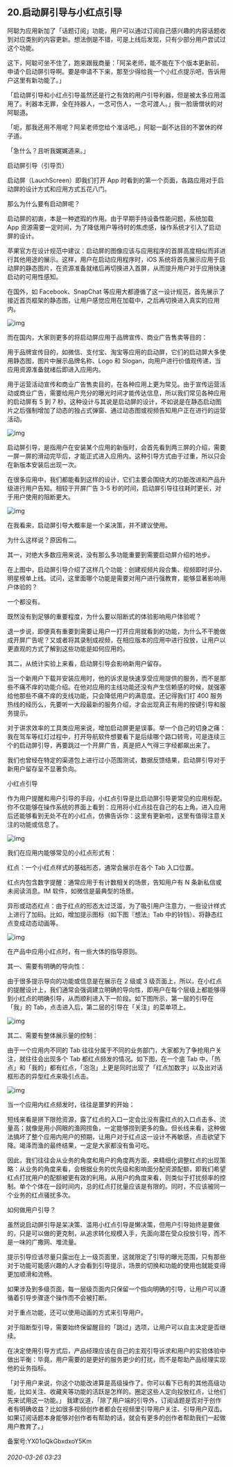 ## 20.启动屏引导与小红点引导
阿聪为应用新加了「话题订阅」功能，用户可以通过订阅自己感兴趣的内容话题收到对应类别的内容更新。想法倒是不错，可是上线后发现，只有少部分用户尝试过这个功能。


这下，阿聪可坐不住了，跑来跟我商量：「阿呆老师，能不能在下个版本更新前，申请个启动屏引导啊。要是申请不下来，那至少得给我一个小红点提示吧，告诉用户这里有新功能了。」


「启动屏引导和小红点引导虽然还是行之有效的用户引导利器，但是被太多应用滥用了。利器本无罪，全在持器人，一念可伤人，一念可渡人。」我一脸唐僧状的对阿聪道。


「呃，那我还用不用呢？阿呆老师您给个准话吧。」阿聪一副不达目的不罢休的样子道。


「急什么？且听我娓娓道来。」


  



启动屏引导（引导页）


启动屏（LauchScreen）即我们打开 App 时看到的第一个页面，各路应用对于启动屏的设计方式和应用方式五花八门。


那么为什么要有启动屏呢？


启动屏的初衷，本是一种遮瑕的作用。由于早期手持设备性能问题，系统加载 App 资源需要一定时间，为了降低用户等待时的焦虑感，操作系统才引入了启动屏的设计。


苹果官方在设计规范中建议：启动屏的图像应该与应用程序的首屏高度相似而非进行其他用途的展示。这样，用户在启动应用程序时，iOS 系统将首先展示应用于启动屏的静态图片，在资源准备就绪后再切换进入首屏，从而提升用户对于应用快速启动的可用性感知。


在国外，如 Facebook、SnapChat 等应用大都遵循了这一设计规范，首先展示了接近首页框架的静态图，让用户感觉应用在加载中，之后再切换进入真实的应用内。


  



![img](https://pic3.zhimg.com/v2-c32884eeab9555ba3155d78c9bd3d250.webp)

而在国内，大家则更多的将启动屏应用于品牌宣传、商业广告售卖等目的：


用于品牌宣传目的，如微信、支付宝、淘宝等应用的启动屏，它们的启动屏大多使用静态图，图片中展示品牌名称、Logo 和 Slogan，向用户进行价值观传递，当应用资源准备就绪后即进入应用内。


用于运营活动宣传和商业广告售卖目的，在各种应用上更为常见。由于宣传运营活动或商业广告，需要给用户充分的曝光时间才能传达信息，所以我们常见各种应用的启动屏有 5 到 7 秒。这种设计与其说是启动屏的设计，不如说是在静态启动图片之后强制增加了动态的独占式弹窗、通过动态图或视频告知用户正在进行的运营活动。


  



![img](https://pic1.zhimg.com/v2-0882d3585c723b65b7f46a959933d4ab.webp)

  



启动屏引导，是指用户在安装某个应用的新版时，会首先看到两三屏的介绍，需要一屏一屏的滑动完毕后，才能正式进入应用内。这种引导方式由于过重，所以只会在新版本安装后出现一次。


在很多应用中，我们都能看到这样的设计，它们主要会围绕大的功能改进和产品升级进行用户告知。相较于开屏广告 3-5 秒的时间，启动屏引导往往耗时更长，对于用户使用的阻断更大。


  



![img](https://pic1.zhimg.com/v2-8bb560ef577059dc772c918c3ec062b6.webp)

  



在我看来，启动屏引导大概率是一个呆决策，并不建议使用。


为什么这样说？原因有二。


  



其一，对绝大多数应用来说，没有那么多功能重要到需要启动屏介绍的地步。


在上图中，启动屏引导介绍了这样几个功能：创建视频片段合集、视频即时评分、明星榜单上线。试问，这里面哪个功能是需要对用户进行强教育，能够显著影响用户体验的？


一个都没有。


既然没有到足够的重要程度，为什么要以阻断式的体验影响用户体验呢？


退一步说，即便真有重要到需要让用户一打开应用就看到的功能，为什么不干脆做成开屏广告呢？又或者将其录制成视频，在相应版本的应用中进行投放，让用户以更直观的方式了解到这些功能是如何应用的。


  



其二，从统计实验上来看，启动屏引导会影响新用户留存。


当一个新用户下载并安装应用时，他的诉求是快速享受应用提供的服务，而不是那些不痛不痒的功能介绍。在他对应用的主线功能还没有产生信赖感的时候，就强塞给他那些不痛不痒的支线功能，只会降低用户的满意度。还记得我们打 400 服务热线的经历么，先要听一大段最新的服务介绍，才会出现真正有用的按键引导和服务提示。


对于讲求效率的工具类应用来说，增加启动屏更是误事。举一个自己的切身之痛：我在驾车等红灯过程中，打开导航软件想要看下是后续哪个路口转弯，可是连续三个的启动屏引导，再要跳过一个开屏广告，真是把人气得三字经都飙出来了。


我们也曾经在特定的渠道包上进行过小范围测试，数据反馈结果，启动屏引导对于新用户留存呈不显著负向。


  



小红点引导


作为用户提醒和用户引导的手段，小红点引导是比启动屏引导更常见的应用标配。你不仅能够在操作系统的界面上看到：应用将小红点挂在自己的右上角。进入应用后还能够看到无处不在的小红点，仿佛告诉你：这里有更新啦，这里有值得注意关注的功能或信息了。


  



![img](https://pic4.zhimg.com/v2-494a5e8fa94b19d181ea960aed0d77ca.webp)

  



  



我们在应用内能够常见的小红点形式有：


红点：一个小红点样式的基础形态，通常会展示在各个 Tab 入口位置。


红点内包含数字提醒：通常应用于有计数相关的场景，告知用户有 N 条新私信或未阅读消息。IM 软件，如微信是最典型的场景。


异形或动态红点：由于红点的形态太过泛滥，为了吸引用户注意力，一些设计样式上进行了加码。比如，增加提示图标（如下图『想法』Tab 中的铃铛）、将静态红点变成动态动画等。


  



![img](https://pic1.zhimg.com/v2-7cd2b438e7ff6d30b9beec3d53a32943.webp)

  



在产品中应用小红点时，有一些大体的指导原则。


其一、需要有明确的导向性：


由于很多提示导向的功能或信息是在展示在 2 级或 3 级页面上，所以，在小红点的提醒设计上，我们通常会强调建立明确的导向性，即用户在每个层级上都能够得到小红点的明确引导，从而顺利进入下一阶段。如下图所示，第一层的引导在「我」的 Tab，点击进入后，第二层的引导在「关注」的菜单项上。


  



![img](https://pic2.zhimg.com/v2-27b6ca1471430a219e5c675c9ce325d7.webp)

  



  



其二、需要有整体展示量的控制：


由于一个应用内不同的 Tab 往往分属于不同的业务部门，大家都为了争抢用户关注，就往往会出现多个 Tab 都红点频发的情况。如下图，在一个底 Tab 中，「热点」和「我的」都有红点，「泡泡」上更是同时出现了「红点加数字」以及出对话框形态的异型红点来吸引点击。


  



![img](https://pic1.zhimg.com/v2-d1bd4338beff4cd8e8977a2fc8f1aa5d.webp)

  



当一个应用内红点频发时，往往是噩梦的开始：


短线来看是拼下限抢资源，露了红点的入口一定会比没有露红点的入口点击多、流量高；就像是用小网眼的渔网捞鱼，一定能够捞到更多的鱼。但长线来看，这种做法搞坏了整个应用内用户的预期，让用户对于红点这一设计不再敏感，点击欲望下降。竭泽而渔的最终结果，一定是大家都没有鱼可吃。


  



因此，我们往往会从业务的角度和用户的角度两方面，来精细化调整红点的出现策略：从业务的角度来看，会根据业务的优先级和影响面分配资源配额，即我们希望红点打扰用户的配额被更有效的利用。从用户的角度来看，则类似于打扰频率的控制。单个个体在一段时间内，总的红点打扰量应该是有限的。同时，不应该被同一个业务的红点骚扰多次。


  



如何做用户引导？


虽然说启动屏引导是呆决策、滥用小红点引导是懒决策，但用户引导始终是要做的，只是可以做的更克制，从追求转化规模入手，先面向潜在受众投放引导，而不是一味的广撒网、堆流量。


提示引导应该尽量只露出在上一级页面里，这就限定了引导的曝光范围，只有那些对于功能可能感兴趣的人才会看到引导提示，场景的切换和功能的使用也就能变得更加顺滑和流畅。


如果涉及到多级页面，每一层级页面内只保留一个指向明确的引导，让用户可以遵循着引导步骤逐个操作而不会被打断。


对于重点功能，还可以使用动画的方式来引导用户。


对于阻断型引导，需要始终保留醒目的「跳过」选项，让用户可以自主决定是否继续。


在决定使用引导方式后，产品经理应该在自己的主观引导诉求和用户的实验体验中做出平衡：毕竟，用户需要的是更好的服务更少的打扰，而不是帮助产品经理实现他的业务指标。


  



「对于用户来说，你这个功能改进算是高级操作了。你可以看下已有的其他高级功能，比如关注、收藏夹等功能的活跃是怎样的。圈定这些人定向投放红点，让他们先来试用这一功能。」 我建议道，「除了用户端的引导外，订阅话题是否对于创作者有明确收益？比如很多视频创作者都会在视频里引导用户关注、引导用户双击。如果订阅话题本身能够对创作者有帮助的话，就会有更多的创作者帮助我们一起做用户教育了。」


  



备案号:YX01oQkGbxdxoY5Km


###### 2020-03-26 03:23
